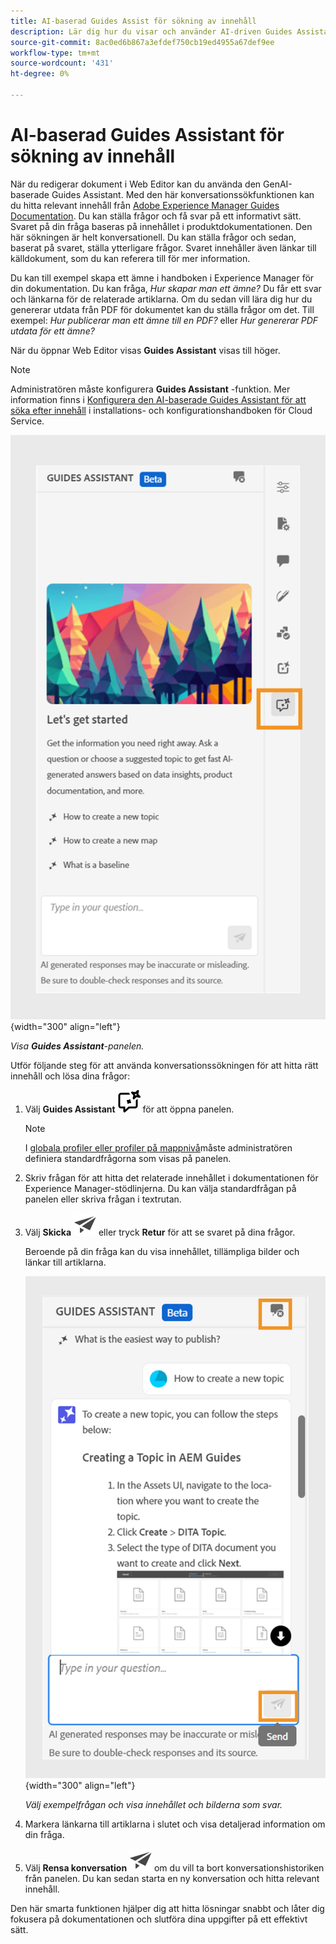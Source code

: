 ```yaml
---
title: AI-baserad Guides Assist för sökning av innehåll
description: Lär dig hur du visar och använder AI-driven Guides Assistant i Web Editor.
source-git-commit: 8ac0ed6b867a3efdef750cb19ed4955a67def9ee
workflow-type: tm+mt
source-wordcount: '431'
ht-degree: 0%

---
```



# AI-baserad Guides Assistant för sökning av innehåll



När du redigerar dokument i Web Editor kan du använda den GenAI-baserade Guides Assistant. Med den här konversationssökfunktionen kan du hitta relevant innehåll från [Adobe Experience Manager Guides Documentation](https://experienceleague.adobe.com/en/docs/experience-manager-guides/using/overview).
Du kan ställa frågor och få svar på ett informativt sätt. Svaret på din fråga baseras på innehållet i produktdokumentationen. Den här sökningen är helt konversationell. Du kan ställa frågor och sedan, baserat på svaret, ställa ytterligare frågor. Svaret innehåller även länkar till källdokument, som du kan referera till för mer information.

Du kan till exempel skapa ett ämne i handboken i Experience Manager för din dokumentation. Du kan fråga, *Hur skapar man ett ämne?* Du får ett svar och länkarna för de relaterade artiklarna. Om du sedan vill lära dig hur du genererar utdata från PDF för dokumentet kan du ställa frågor om det. Till exempel: *Hur publicerar man ett ämne till en PDF?* eller *Hur genererar PDF utdata för ett ämne?*



När du öppnar Web Editor visas **Guides Assistant** visas till höger.



>[!NOTE]
>
> Administratören måste konfigurera **Guides Assistant** -funktion. Mer information finns i [Konfigurera den AI-baserade Guides Assistant för att söka efter innehåll](../cs-install-guide/conf-guides-assistant.md) i installations- och konfigurationshandboken för Cloud Service.

![Guides Assistant-panelen](images/guides-assistant-panel.png){width="300" align="left"}

*Visa **Guides Assistant**-panelen.*

Utför följande steg för att använda konversationssökningen för att hitta rätt innehåll och lösa dina frågor:

1. Välj **Guides Assistant** ![Ikon för Guides Assist](images/guides-assistant-icon.svg) för att öppna panelen.



   >[!NOTE]
   >
   > I [globala profiler eller profiler på mappnivå](../cs-install-guide/conf-folder-level.md#conf-ai-guides-assistant)måste administratören definiera standardfrågorna som visas på panelen.

1. Skriv frågan för att hitta det relaterade innehållet i dokumentationen för Experience Manager-stödlinjerna. Du kan välja standardfrågan på panelen eller skriva frågan i textrutan.

1. Välj **Skicka**  ![Ikonen Skicka](images/send-icon.svg)  eller tryck **Retur**  för att se svaret på dina frågor.

   Beroende på din fråga kan du visa innehållet, tillämpliga bilder och länkar till artiklarna.

   ![Guider - assistentpanelens svar](images/guides-assistant-panel-response.png){width="300" align="left"}


   *Välj exempelfrågan och visa innehållet och bilderna som svar.*





1. Markera länkarna till artiklarna i slutet och visa detaljerad information om din fråga.


1. Välj **Rensa konversation** ![rensa konversation](images/clear-conversation-icon.svg) om du vill ta bort konversationshistoriken från panelen. Du kan sedan starta en ny konversation och hitta relevant innehåll.

Den här smarta funktionen hjälper dig att hitta lösningar snabbt och låter dig fokusera på dokumentationen och slutföra dina uppgifter på ett effektivt sätt.